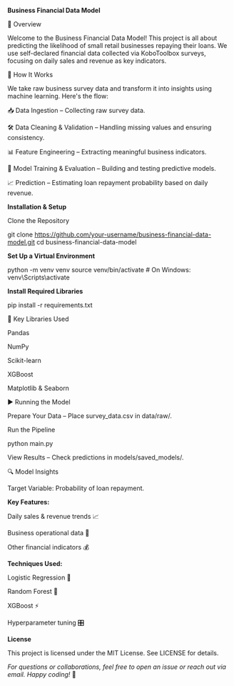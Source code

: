 **Business Financial Data Model**

🚀 Overview

Welcome to the Business Financial Data Model! This project is all about predicting the likelihood of small retail businesses repaying their loans. We use self-declared financial data collected via KoboToolbox surveys, focusing on daily sales and revenue as key indicators.

🔄 How It Works

We take raw business survey data and transform it into insights using machine learning. Here's the flow:

📥 Data Ingestion – Collecting raw survey data.

🛠️ Data Cleaning & Validation – Handling missing values and ensuring consistency.

📊 Feature Engineering – Extracting meaningful business indicators.

🤖 Model Training & Evaluation – Building and testing predictive models.

📈 Prediction – Estimating loan repayment probability based on daily revenue.

**Installation & Setup**

Clone the Repository

git clone https://github.com/your-username/business-financial-data-model.git
cd business-financial-data-model

**Set Up a Virtual Environment**

python -m venv venv
source venv/bin/activate  # On Windows: venv\Scripts\activate

**Install Required Libraries**

pip install -r requirements.txt

📜 Key Libraries Used

Pandas 

NumPy 

Scikit-learn 

XGBoost 

Matplotlib & Seaborn 

▶️ Running the Model

Prepare Your Data – Place survey_data.csv in data/raw/.

Run the Pipeline

python main.py

View Results – Check predictions in models/saved_models/.

🔍 Model Insights

Target Variable: Probability of loan repayment.

**Key Features:**

Daily sales & revenue trends 📈

Business operational data 🏪

Other financial indicators 💰

**Techniques Used:**

Logistic Regression 🤖

Random Forest 🌲

XGBoost ⚡

Hyperparameter tuning 🎛️

**License**

This project is licensed under the MIT License. See LICENSE for details.

*For questions or collaborations, feel free to open an issue or reach out via email. Happy coding!* 🚀

